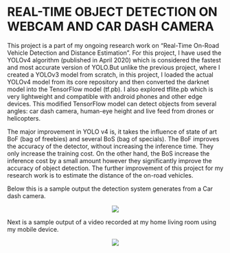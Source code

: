 # REAL-TIME OBJECT DETECTION ON WEBCAM AND CAR DASH CAMERA
This project is a part of my ongoing research work on “Real-Time On-Road Vehicle Detection and Distance Estimation”. For this project, I have used the YOLOv4 algorithm (published in April 2020) which is considered the fastest and most accurate version of YOLO.But unlike the previous project, where I created a YOLOv3 model from scratch, in this project, I loaded the actual YOLOv4 model from its core repository and then converted the darknet model into the TensorFlow model (tf.pb). I also explored tflite.pb which is very lightweight and compatible with android phones and other edge devices. This modified TensorFlow model can detect objects from several angles: car dash camera, human-eye height and live feed from drones or helicopters.

The major improvement in YOLO v4 is, it takes the influence of state of art BoF (bag of freebies) and several BoS (bag of specials). The BoF improves the accuracy of the detector, without increasing the inference time. They only increase the training cost. On the other hand, the BoS increase the inference cost by a small amount however they significantly improve the accuracy of object detection. The further improvement of this project for my research work is to estimate the distance of the on-road vehicles.

Below this is a sample output the detection system generates from a Car dash camera.

<p align="center"><img src="output_samples/dash_camera.gif"\></p>

Next is a sample output of a video recorded at my home living room using my mobile device.

<p align="center"><img src="output_samples/home_video.gif"\></p>
